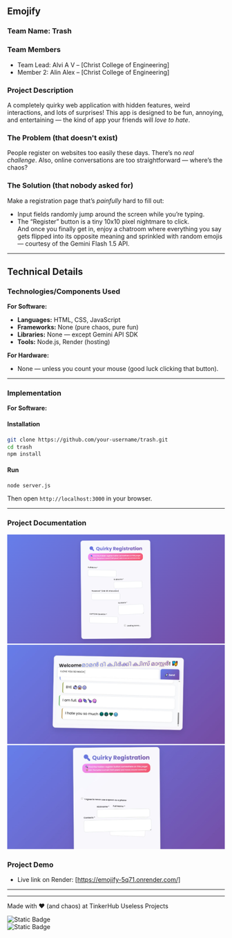

## Emojify
### Team Name: Trash  

### Team Members  
- Team Lead: Alvi A V – [Christ College of Engineering]  
- Member 2: Alin Alex – [Christ College of Engineering]  

### Project Description  
A completely quirky web application with hidden features, weird interactions, and lots of surprises! This app is designed to be fun, annoying, and entertaining — the kind of app your friends will *love to hate*.  

### The Problem (that doesn't exist)  
People register on websites too easily these days. There’s no *real challenge*. Also, online conversations are too straightforward — where’s the chaos?  

### The Solution (that nobody asked for)  
Make a registration page that’s *painfully* hard to fill out:  
- Input fields randomly jump around the screen while you’re typing.  
- The “Register” button is a tiny 10x10 pixel nightmare to click.  
And once you finally get in, enjoy a chatroom where everything you say gets flipped into its opposite meaning and sprinkled with random emojis — courtesy of the Gemini Flash 1.5 API.  

---

## Technical Details  

### Technologies/Components Used  

**For Software:**  
- **Languages:** HTML, CSS, JavaScript  
- **Frameworks:** None (pure chaos, pure fun)  
- **Libraries:** None — except Gemini API SDK  
- **Tools:** Node.js, Render (hosting)  

**For Hardware:**  
- None — unless you count your mouse (good luck clicking that button).  

---

### Implementation  

**For Software:**  

#### Installation  
```bash
git clone https://github.com/your-username/trash.git
cd trash
npm install
```

#### Run  
```bash
node server.js
```
Then open `http://localhost:3000` in your browser.  

---

### Project Documentation  

![](image_2025-08-09_154323572.png)  
![](image_2025-08-09_153653010.png)
![](image_2025-08-09_153556921.png)


### Project Demo  

  
- Live link on Render: [https://emojify-5q71.onrender.com/]  

---

---

Made with ❤️ (and chaos) at TinkerHub Useless Projects  

![Static Badge](https://img.shields.io/badge/TinkerHub-24?color=%23000000&link=https%3A%2F%2Fwww.tinkerhub.org%2F)  
![Static Badge](https://img.shields.io/badge/UselessProjects--25-25?link=https%3A%2F%2Fwww.tinkerhub.org%2Fevents%2FQ2Q1TQKX6Q%2FUseless%2520Projects)  
